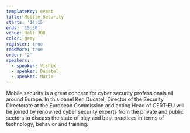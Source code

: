 ```yaml
---
templateKey: event
title: Mobile Security
starts: '14:15'
ends: '15:30'
venue: Hall 300
color: grey
register: true
readMore: true
order: '2'
speakers:
  - speaker: Vishik
  - speaker: Ducatel
  - speaker: Maris
---
```

Mobile security is a great concern for cyber security professionals all around Europe. In this panel Ken Ducatel, Director of the Security Directorate at the European Commission and acting Head of CERT-EU will be joined by renowned cyber security experts from the private and public sectors to discuss the state of play and best practices in terms of technology, behavior and training.

